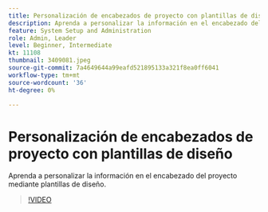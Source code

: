 ```yaml
---
title: Personalización de encabezados de proyecto con plantillas de diseño
description: Aprenda a personalizar la información en el encabezado del proyecto mediante plantillas de diseño.
feature: System Setup and Administration
role: Admin, Leader
level: Beginner, Intermediate
kt: 11108
thumbnail: 3409081.jpeg
source-git-commit: 7a4649644a99eafd521895133a321f8ea0ff6041
workflow-type: tm+mt
source-wordcount: '36'
ht-degree: 0%

---
```



# Personalización de encabezados de proyecto con plantillas de diseño

Aprenda a personalizar la información en el encabezado del proyecto mediante plantillas de diseño.

>[!VIDEO](https://video.tv.adobe.com/v/3409081/?quality=12&learn=on)
